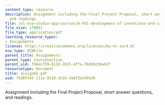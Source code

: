 ```yaml
---
content_type: resource
description: Assignment including the Final Project Proposal, short answer questions,
  and readings.
file: /ol-ocw-studio-app/courses/6-931-development-of-inventions-and-creative-ideas-spring-2008/75d8f345111a92183e163abf3e2491d9_assign02.pdf
file_size: 170051
file_type: application/pdf
learning_resource_types:
- Assignments
license: https://creativecommons.org/licenses/by-nc-sa/4.0/
ocw_type: OCWFile
parent_title: Assignments
parent_type: CourseSection
parent_uid: f94ec759-611d-2815-4ffa-fbd50236a027
resourcetype: Document
title: assign02.pdf
uid: 75d8f345-111a-9218-3e16-3abf3e2491d9
---
```

Assignment including the Final Project Proposal, short answer questions, and readings.
